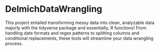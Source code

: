 # DelmichDataWrangling
This project entailed transforming messy data into clean, analyzable data majorly with the tidyverse package and essentially, R functions! From handling date formats and regex patterns to splitting columns and conditional replacements, these tools will streamline your data wrangling process.
